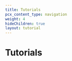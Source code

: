```yaml
---
title: Tutorials
pcx_content_type: navigation
weight: 4
hideChildren: true
layout: tutorial
---
```


# Tutorials